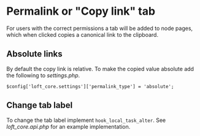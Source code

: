# Permalink or "Copy link" tab

For users with the correct permissions a tab will be added to node pages, which when clicked copies a canonical link to the clipboard.

## Absolute links

By default the copy link is relative. To make the copied value absolute add the following to _settings.php_.

    $config['loft_core.settings']['permalink_type'] = 'absolute';

## Change tab label

To change the tab label implement `hook_local_task_alter`.  See _loft_core.api.php_ for an example implementation.
